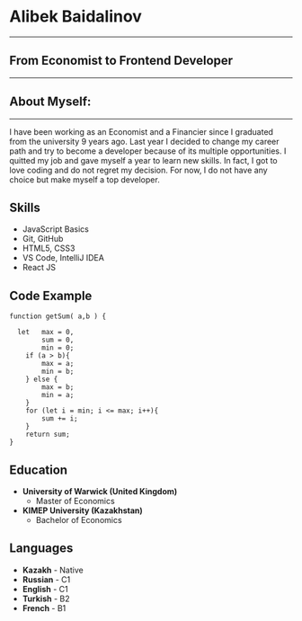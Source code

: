 # Alibek Baidalinov #
---
## From Economist to Frontend Developer ##
---
## About Myself: ##
---
I have been working as an Economist and a Financier since I graduated from the university 9 years ago. Last year I decided to change my career path and try to become a developer because of its multiple opportunities.
I quitted my job and gave myself a year to learn new skills. In fact, I got to love coding and do not regret my decision.
For now, I do not have any choice but make myself a top developer.

## Skills ##
* JavaScript Basics
* Git, GitHub
* HTML5, CSS3
* VS Code, IntelliJ IDEA
* React JS

## Code Example ##
```
function getSum( a,b ) {
  
  let   max = 0,
        sum = 0,
        min = 0;
    if (a > b){
        max = a;
        min = b;
    } else {
        max = b;
        min = a;
    }
    for (let i = min; i <= max; i++){
        sum += i;
    }
    return sum;
}
```

## Education ##
* __University of Warwick (United Kingdom)__ 
  * Master of Economics 
* __KIMEP University (Kazakhstan)__
  * Bachelor of Economics

## Languages ##
- __Kazakh__ - Native
- __Russian__ - C1
- __English__ - C1
- __Turkish__ - B2
- __French__ - B1